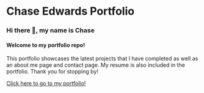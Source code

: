 # Chase Edwards Portfolio

### Hi there 👋, my name is Chase
#### Welcome to my portfolio repo!

This portfolio showcases the latest projects that I have completed as well as an about me page and contact page. My resume is also included in the portfolio. Thank you for stopping by! 

[Click here to go to my portfolio!](https://cwedwards9.github.io/responsive-portfolio/)
